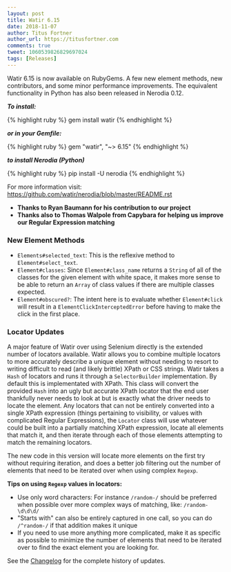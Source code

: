 ```yaml
---
layout: post
title: Watir 6.15
date: 2018-11-07
author: Titus Fortner
author_url: https://titusfortner.com
comments: true
tweet: 1060539826829697024
tags: [Releases]
---
```


Watir 6.15 is now available on RubyGems. A few new element methods, new contributors, 
and some minor performance improvements. The equivalent functionality in Python 
has also been released in Nerodia 0.12.
<!--more-->

***To install:***

{% highlight ruby %}
gem install watir
{% endhighlight %}

***or in your Gemfile:*** 

{% highlight ruby %}
gem "watir", "~> 6.15"
{% endhighlight %}

***to install Nerodia (Python)***

{% highlight ruby %}
pip install -U nerodia
{% endhighlight %}

For more information visit: https://github.com/watir/nerodia/blob/master/README.rst 

* **Thanks to Ryan Baumann for his contribution to our project**
* **Thanks also to Thomas Walpole from Capybara for helping us improve our Regular Expression matching**

### New Element Methods

* `Elements#selected_text`: This is the reflexive method to `Element#select_text`.
* `Element#classes`: Since `Element#class_name` returns a `String` of all of the classes 
for the given element with white space, it makes more sense to be able to return an `Array` of class values if there are
multiple classes expected.
* `Element#obscured?`: The intent here is to evaluate whether `Element#click` will result in a 
`ElementClickInterceptedError` before having to make the click in the first place.

### Locator Updates

A major feature of Watir over using Selenium directly is the extended number of locators available. Watir
allows you to combine multiple locators to more accurately describe a unique element without needing to resort to
writing difficult to read (and likely brittle) XPath or CSS strings. 
Watir takes a `Hash` of locators and runs it through a `SelectorBuilder` implementation. 
By default this is implementated with XPath.
This class will convert the provided `Hash` into an ugly but accurate XPath locator that the end user thankfully never 
needs to look at but is exactly what the driver needs to locate the element. Any locators that can not be 
entirely converted into a single XPath expression (things pertaining to visibility, or values with complicated 
Regular Expressions), the `Locator` class will use whatever could be built into a partially matching XPath expression, 
locate all elements that match it, 
and then iterate through each of those elements attempting to match the remaining locators.

The new code in this version will locate more elements on the first try without requiring iteration, 
and does a better job filtering out the number of elements that need to be iterated over when using complex `Regexp`.

**Tips on using `Regexp` values in locators:**

* Use only word characters: For instance `/random-/` should be preferred when possible over more complex ways of 
matching, like: `/random-\d\d\d/`
* "Starts with" can also be entirely captured in one call, so you can do `/^random-/` if that addition makes it unique
* If you need to use more anything more complicated, make it as specific as possible to minimize the number of 
elements that need to be iterated over to find the exact element you are looking for.

See the [Changelog](https://github.com/watir/watir/blob/master/CHANGES.md) 
for the complete history of updates.